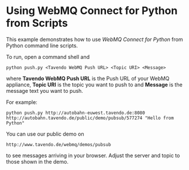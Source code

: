 Using WebMQ Connect for Python from Scripts
===========================================

This example demonstrates how to use *WebMQ Connect for Python* from
Python command line scripts.

To run, open a command shell and

	python push.py <Tavendo WebMQ Push URL> <Topic URI> <Message>

where **Tavendo WebMQ Push URL** is the Push URL of your WebMQ appliance, **Topic URI** is the topic you want to push to and **Message** is the message text you want to push.

For example:

	python push.py http://autobahn-euwest.tavendo.de:8080 http://autobahn.tavendo.de/public/demo/pubsub/577274 "Hello from Python"

You can use our public demo on

	http://www.tavendo.de/webmq/demos/pubsub

to see messages arriving in your browser. Adjust the server and topic to those shown in the demo.